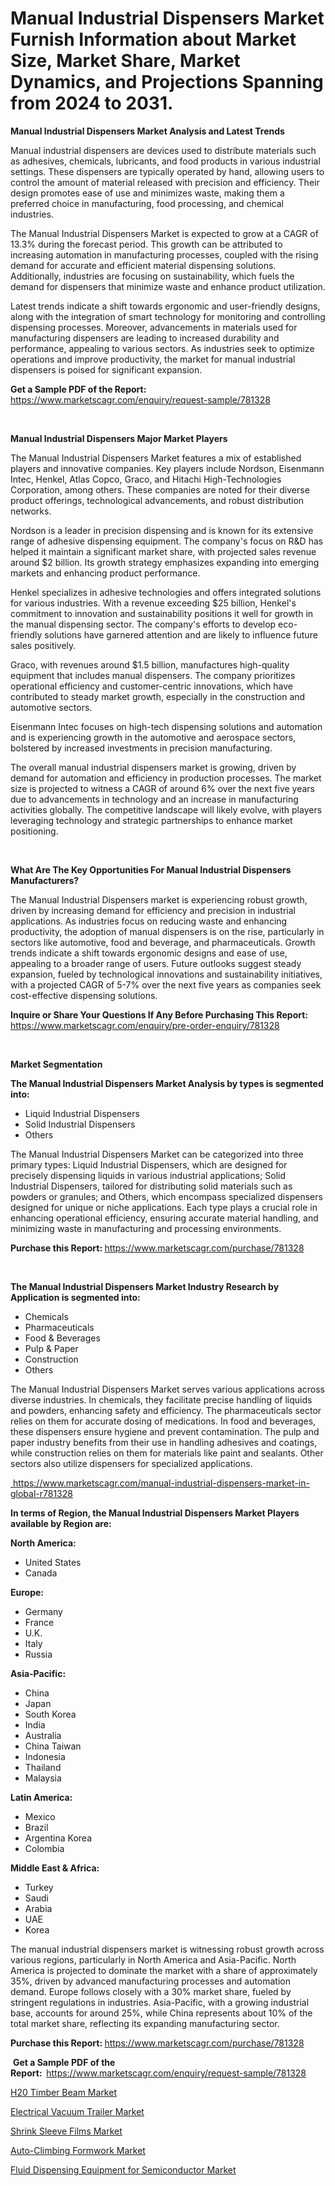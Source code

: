 <p><h1>Manual Industrial Dispensers Market Furnish Information about Market Size, Market Share, Market Dynamics, and Projections Spanning from 2024 to 2031.</h1></p><p><strong>Manual Industrial Dispensers Market Analysis and Latest Trends</strong></p>
<p><p>Manual industrial dispensers are devices used to distribute materials such as adhesives, chemicals, lubricants, and food products in various industrial settings. These dispensers are typically operated by hand, allowing users to control the amount of material released with precision and efficiency. Their design promotes ease of use and minimizes waste, making them a preferred choice in manufacturing, food processing, and chemical industries.</p><p>The Manual Industrial Dispensers Market is expected to grow at a CAGR of 13.3% during the forecast period. This growth can be attributed to increasing automation in manufacturing processes, coupled with the rising demand for accurate and efficient material dispensing solutions. Additionally, industries are focusing on sustainability, which fuels the demand for dispensers that minimize waste and enhance product utilization. </p><p>Latest trends indicate a shift towards ergonomic and user-friendly designs, along with the integration of smart technology for monitoring and controlling dispensing processes. Moreover, advancements in materials used for manufacturing dispensers are leading to increased durability and performance, appealing to various sectors. As industries seek to optimize operations and improve productivity, the market for manual industrial dispensers is poised for significant expansion.</p></p>
<p><strong>Get a Sample PDF of the Report:&nbsp;</strong> <a href="https://www.marketscagr.com/enquiry/request-sample/781328?utm_campaign=1262&utm_medium=2&utm_source=Github&utm_content=ia&utm_term=15102024&utm_id=manual-industrial-dispensers">https://www.marketscagr.com/enquiry/request-sample/781328</a></p>
<p>&nbsp;</p>
<p><strong>Manual Industrial Dispensers Major Market Players</strong></p>
<p><p>The Manual Industrial Dispensers Market features a mix of established players and innovative companies. Key players include Nordson, Eisenmann Intec, Henkel, Atlas Copco, Graco, and Hitachi High-Technologies Corporation, among others. These companies are noted for their diverse product offerings, technological advancements, and robust distribution networks.</p><p>Nordson is a leader in precision dispensing and is known for its extensive range of adhesive dispensing equipment. The company's focus on R&D has helped it maintain a significant market share, with projected sales revenue around $2 billion. Its growth strategy emphasizes expanding into emerging markets and enhancing product performance.</p><p>Henkel specializes in adhesive technologies and offers integrated solutions for various industries. With a revenue exceeding $25 billion, Henkel's commitment to innovation and sustainability positions it well for growth in the manual dispensing sector. The company's efforts to develop eco-friendly solutions have garnered attention and are likely to influence future sales positively.</p><p>Graco, with revenues around $1.5 billion, manufactures high-quality equipment that includes manual dispensers. The company prioritizes operational efficiency and customer-centric innovations, which have contributed to steady market growth, especially in the construction and automotive sectors.</p><p>Eisenmann Intec focuses on high-tech dispensing solutions and automation and is experiencing growth in the automotive and aerospace sectors, bolstered by increased investments in precision manufacturing.</p><p>The overall manual industrial dispensers market is growing, driven by demand for automation and efficiency in production processes. The market size is projected to witness a CAGR of around 6% over the next five years due to advancements in technology and an increase in manufacturing activities globally. The competitive landscape will likely evolve, with players leveraging technology and strategic partnerships to enhance market positioning.</p></p>
<p>&nbsp;</p>
<p><strong>What Are The Key Opportunities For Manual Industrial Dispensers Manufacturers?</strong></p>
<p><p>The Manual Industrial Dispensers market is experiencing robust growth, driven by increasing demand for efficiency and precision in industrial applications. As industries focus on reducing waste and enhancing productivity, the adoption of manual dispensers is on the rise, particularly in sectors like automotive, food and beverage, and pharmaceuticals. Growth trends indicate a shift towards ergonomic designs and ease of use, appealing to a broader range of users. Future outlooks suggest steady expansion, fueled by technological innovations and sustainability initiatives, with a projected CAGR of 5-7% over the next five years as companies seek cost-effective dispensing solutions.</p></p>
<p><strong>Inquire or Share Your Questions If Any Before Purchasing This Report:</strong> <a href="https://www.marketscagr.com/enquiry/pre-order-enquiry/781328?utm_campaign=1262&utm_medium=2&utm_source=Github&utm_content=ia&utm_term=15102024&utm_id=manual-industrial-dispensers">https://www.marketscagr.com/enquiry/pre-order-enquiry/781328</a></p>
<p>&nbsp;</p>
<p><strong>Market Segmentation</strong></p>
<p><strong>The Manual Industrial Dispensers Market Analysis by types is segmented into:</strong></p>
<p><ul><li>Liquid Industrial Dispensers</li><li>Solid Industrial Dispensers</li><li>Others</li></ul></p>
<p><p>The Manual Industrial Dispensers Market can be categorized into three primary types: Liquid Industrial Dispensers, which are designed for precisely dispensing liquids in various industrial applications; Solid Industrial Dispensers, tailored for distributing solid materials such as powders or granules; and Others, which encompass specialized dispensers designed for unique or niche applications. Each type plays a crucial role in enhancing operational efficiency, ensuring accurate material handling, and minimizing waste in manufacturing and processing environments.</p></p>
<p><strong>Purchase this Report:&nbsp;</strong><a href="https://www.marketscagr.com/purchase/781328?utm_campaign=1262&utm_medium=2&utm_source=Github&utm_content=ia&utm_term=15102024&utm_id=manual-industrial-dispensers">https://www.marketscagr.com/purchase/781328</a></p>
<p>&nbsp;</p>
<p><strong>The Manual Industrial Dispensers Market Industry Research by Application is segmented into:</strong></p>
<p><ul><li>Chemicals</li><li>Pharmaceuticals</li><li>Food & Beverages</li><li>Pulp & Paper</li><li>Construction</li><li>Others</li></ul></p>
<p><p>The Manual Industrial Dispensers Market serves various applications across diverse industries. In chemicals, they facilitate precise handling of liquids and powders, enhancing safety and efficiency. The pharmaceuticals sector relies on them for accurate dosing of medications. In food and beverages, these dispensers ensure hygiene and prevent contamination. The pulp and paper industry benefits from their use in handling adhesives and coatings, while construction relies on them for materials like paint and sealants. Other sectors also utilize dispensers for specialized applications.</p></p>
<p><a href="https://www.marketscagr.com/manual-industrial-dispensers-market-in-global-r781328?utm_campaign=1262&utm_medium=2&utm_source=Github&utm_content=ia&utm_term=15102024&utm_id=manual-industrial-dispensers">&nbsp;https://www.marketscagr.com/manual-industrial-dispensers-market-in-global-r781328</a></p>
<p><strong>In terms of Region, the Manual Industrial Dispensers Market Players available by Region are:</strong></p>
<p>
    <p> <strong> North America: </strong>
        <ul>
            <li>United States</li>
            <li>Canada</li>
        </ul>
        </p> 
    <p> <strong> Europe: </strong>
        <ul>
            <li>Germany</li>
            <li>France</li>
            <li>U.K.</li>
            <li>Italy</li>
            <li>Russia</li>
        </ul>
        </p> 
    <p> <strong> Asia-Pacific: </strong>
        <ul>
            <li>China</li>
            <li>Japan</li>
            <li>South Korea</li>
            <li>India</li>
            <li>Australia</li>
            <li>China Taiwan</li>
            <li>Indonesia</li>
            <li>Thailand</li>
            <li>Malaysia</li>
        </ul>
        </p> 
    <p> <strong> Latin America: </strong>
        <ul>
            <li>Mexico</li>
            <li>Brazil</li>
            <li>Argentina Korea</li>
            <li>Colombia</li>
        </ul>
        </p> 
    <p> <strong> Middle East & Africa: </strong>
        <ul>
            <li>Turkey</li>
            <li>Saudi</li>
            <li>Arabia</li>
            <li>UAE</li>
            <li>Korea</li>
        </ul>
    </p>
    </p>
<p><p>The manual industrial dispensers market is witnessing robust growth across various regions, particularly in North America and Asia-Pacific. North America is projected to dominate the market with a share of approximately 35%, driven by advanced manufacturing processes and automation demand. Europe follows closely with a 30% market share, fueled by stringent regulations in industries. Asia-Pacific, with a growing industrial base, accounts for around 25%, while China represents about 10% of the total market share, reflecting its expanding manufacturing sector.</p></p>
<p><strong>Purchase this Report: </strong><a href="https://www.marketscagr.com/purchase/781328?utm_campaign=1262&utm_medium=2&utm_source=Github&utm_content=ia&utm_term=15102024&utm_id=manual-industrial-dispensers">https://www.marketscagr.com/purchase/781328</a></p>
<p>&nbsp;<strong>Get a Sample PDF of the Report:&nbsp;&nbsp;</strong><a href="https://www.marketscagr.com/enquiry/request-sample/781328?utm_campaign=1262&utm_medium=2&utm_source=Github&utm_content=ia&utm_term=15102024&utm_id=manual-industrial-dispensers">https://www.marketscagr.com/enquiry/request-sample/781328</a></p>
<p><strong></strong></p>
<p><p><a href="https://www.linkedin.com/pulse/sustainability-trends-h20-timber-beam-industry-market-implications-iv9jf?trk=public_post_embed_feed-article-content&utm_campaign=1262&utm_medium=2&utm_source=Github&utm_content=ia&utm_term=15102024&utm_id=manual-industrial-dispensers">H20 Timber Beam Market</a></p><p><a href="https://github.com/sofayahoo2023/Market-Research-Report-List-6/blob/main/electrical-vacuum-trailer-market.md?utm_campaign=1262&utm_medium=2&utm_source=Github&utm_content=ia&utm_term=15102024&utm_id=manual-industrial-dispensers">Electrical Vacuum Trailer Market</a></p><p><a href="https://www.linkedin.com/pulse/shrink-sleeve-films-market-evolution-regional-adaptations-innovation-jn9ef?utm_campaign=1262&utm_medium=2&utm_source=Github&utm_content=ia&utm_term=15102024&utm_id=manual-industrial-dispensers">Shrink Sleeve Films Market</a></p><p><a href="https://www.linkedin.com/pulse/global-auto-climbing-formwork-market-analysis-key-trends-future-o7avf?utm_campaign=1262&utm_medium=2&utm_source=Github&utm_content=ia&utm_term=15102024&utm_id=manual-industrial-dispensers">Auto-Climbing Formwork Market</a></p><p><a href="https://www.linkedin.com/pulse/fluid-dispensing-equipment-semiconductor-market-share-size-d93df?trk=public_post_embed_feed-article-content&utm_campaign=1262&utm_medium=2&utm_source=Github&utm_content=ia&utm_term=15102024&utm_id=manual-industrial-dispensers">Fluid Dispensing Equipment for Semiconductor Market</a></p></p>